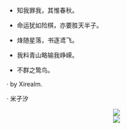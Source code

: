 - 知我罪我，其惟春秋。

- 命运犹如险棋，亦要胜天半子。

- 烽随星落，书逐鸢飞。

- 我料青山略输我峥嵘。

- 不群之鸷鸟。

 · by Xirealm.

 ·  米孑汐

<div align="center">
  <img  src="https://github-readme-streak-stats.herokuapp.com?user=Xirealm&theme=solarized-light&locale=zh" />
</div>
<div align="center">
  <img  src="https://github-readme-stats.vercel.app/api?username=Xirealm&show_icons=true&hide=contribs,prs&locale=cn" />
</div>
